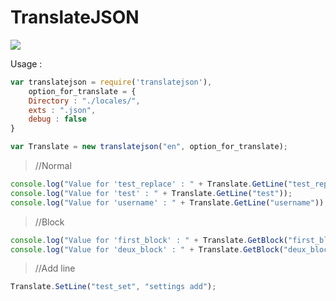 # TranslateJSON
<a href="https://www.npmjs.com/package/translatejson"><img src="https://nodei.co/npm/translatejson.png?downloads=true" /></a>

Usage : 
```JavaScript
var translatejson = require('translatejson'),
    option_for_translate = {
    Directory : "./locales/",
    exts : ".json",
    debug : false
}

var Translate = new translatejson("en", option_for_translate);
```

>//Normal
```JavaScript
console.log("Value for 'test_replace' : " + Translate.GetLine("test_replace", "deathart"));
console.log("Value for 'test' : " + Translate.GetLine("test"));
console.log("Value for 'username' : " + Translate.GetLine("username"));
```

>//Block
```JavaScript
console.log("Value for 'first_block' : " + Translate.GetBlock("first_block", "block_test"));
console.log("Value for 'deux_block' : " + Translate.GetBlock("deux_block", "block_test", "deathart"));
```

>//Add line
```JavaScript
Translate.SetLine("test_set", "settings add");
```
